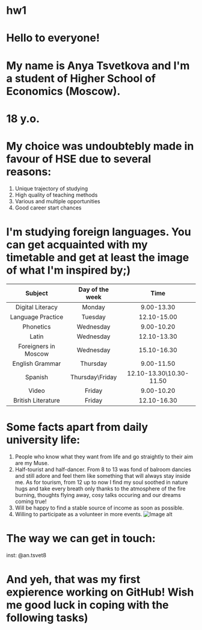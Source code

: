 # hw1
# Hello to everyone!
# My name is Anya Tsvetkova and I'm a student of Higher School of Economics (Moscow).
# 18 y.o.
# My choice was undoubtebly made in favour of HSE due to several reasons:
  1. Unique trajectory of studying 
  2. High quality of teaching methods
  3. Various and multiple opportunities
  4. Good career start chances
# I'm studying foreign languages. You can get acquainted with my timetable and get at least the image of what I'm inspired by;)
Subject|Day of the week|Time
:---:|:---:|:---:
Digital Literacy|Monday|9.00-13.30
Language Practice|Tuesday|12.10-15.00
Phonetics|Wednesday|9.00-10.20
Latin|Wednesday|12.10-13.30
Foreigners in Moscow|Wednesday|15.10-16.30
English Grammar|Thursday|9.00-11.50
Spanish|Thursday\Friday|12.10-13.30\10.30-11.50
Video|Friday|9.00-10.20
British Literature|Friday|12.10-16.30
# Some facts apart from daily university life:
1. People who know what they want from life and go straightly to their aim are my Muse.
2. Half-tourist and half-dancer. From 8 to 13 was fond of balroom dancies and still adore and feel them like something that will always stay inside me. As for tourism, from 12 up to now I find my soul soothed in nature hugs and take every breath only thanks to the atmosphere of the fire burning, thoughts flying away, cosy talks occuring and our dreams coming true!
3. Will be happy to find a stable source of income as soon as possible.
4. Willing to participate as a volunteer in more events.
![Image alt](https://pp.userapi.com/c639526/v639526120/5ee5f/RCx-MvI5d9s.jpg)
# The way we can get in touch:
inst: @an.tsvet8
# And yeh, that was my first expierence working on GitHub! Wish me good luck in coping with the following tasks)
